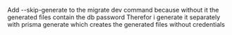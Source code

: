 Add --skip-generate to the migrate dev command because without it the generated files contain the db password
Therefor i generate it separately with prisma generate which creates the generated files without credentials